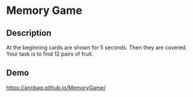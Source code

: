# Memory Game 


## Description

At the beginning cards are shown for 5 seconds. Then they are covered. Your task is to find 12 pairs of fruit.


## Demo
https://annbag.github.io/MemoryGame/
